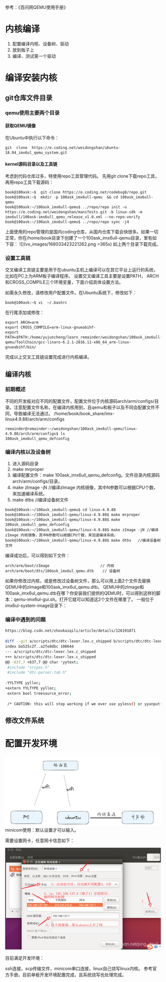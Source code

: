 参考：《百问网QEMU使用手册》

# 内核编译

1. 配置编译内核、设备树、驱动
2. 放到板子上
3. 编译、测试第一个驱动

# 编译安装内核

## git仓库文件目录
### qemu使用主要两个目录
#### 获取QEMU镜像
在Ubuntu中执行以下命令：
```shell
git  clone  https://e.coding.net/weidongshan/ubuntu-18.04_imx6ul_qemu_system.git
```

#### kernel源码目录以及工具链
考虑到代码仓库过多，特使用repo工具管理代码。
先用git clone下载repo工具，再用repo工具下载源码：
```shell
book@100ask:~$  git clone https://e.coding.net/codebug8/repo.git
book@100ask:~$  mkdir -p 100ask_imx6ull-qemu  && cd 100ask_imx6ull-qemu
book@100ask:~/100ask_imx6ull-qemu$ ../repo/repo init -u https://e.coding.net/weidongshan/manifests.git -b linux-sdk -m  imx6ull/100ask-imx6ull_qemu_release_v1.0.xml --no-repo-verify
book@100ask:~/100ask_imx6ull-qemu$ ../repo/repo sync -j4
```
上面使用的repo管理的是国内coding仓库，从国内仓库下载会快很多。如果一切正常，你在/home/book目录下创建了一个100ask_imx6ull-qemu目录，里有如下容：
![](vx_images/168033423221262.png =365x)
如上两个目录下载完成。

### 设置工具链
交叉编译工具链主要是用于在ubuntu主机上编译可以在其它平台上运行的系统，比如在PC上为ARM板子编译程序。
设置交叉编译工具主要是设置PATH， ARCH和CROSS_COMPILE三个环境变量，下面介绍具体设置方法。

如需永久修改，请修改用户配置文件。在Ubuntu系统下，修改如下：
```shell
book@100ask:~$ vi  ~/.bashrc
```
在行尾添加或修改：
```shell
export ARCH=arm
export CROSS_COMPILE=arm-linux-gnueabihf-
export PATH=$PATH:/home/yujuncheng/learn_remainder/weidongshan/100ask_imx6ull-qemu/ToolChain/gcc-linaro-6.2.1-2016.11-x86_64_arm-linux-gnueabihf/bin/
```

完成以上交叉工具链设置完成进行内核编译。

## 编译内核
### 前期概述
不同的开发板对应不同的配置文件，配置文件位于内核源码arch/arm/configs/目录。注意配置文件名称，在编译内核用到，且qemu和板子以及不同会配置文件不同，导致编译无法通过。
/home/book/book_share/imx-linux4.9.88/arch/arm/configs
```shell
remainder@remainder:~/weidongshan/100ask_imx6ull-qemu/linux-4.9.88/arch/arm/configs$ ls
100ask_imx6ull_qemu_defconfig  
```
### 编译内核以及设备树
1. 进入源码目录
2. make mrproper
3. 编译配置文件：make 100ask_imx6ull_qemu_defconfig。文件目录内核源码arch/arm/configs/目录。
4. make zImage -jN //编译zImage 内核镜像，其中N参数可以根据CPU个数，来加速编译系统。 
5. make dtbs   //编译设备树文件

```shell
book@100ask:~/100ask_imx6ull-qemu$ cd linux-4.9.88
book@100ask:~/100ask_imx6ull-qemu/linux-4.9.88$ make mrproper
book@100ask:~/100ask_imx6ull-qemu/linux-4.9.88$ make 100ask_imx6ull_qemu_defconfig
book@100ask:~/100ask_imx6ull-qemu/linux-4.9.88$ make zImage -jN //编译zImage 内核镜像，其中N参数可以根据CPU个数，来加速编译系统。 
book@100ask:~/100ask_imx6ull-qemu/linux-4.9.88$ make dtbs   //编译设备树文件
```
编译成功后，可以得到如下文件：
```shell
arch/arm/boot/zImage                       // 内核
arch/arm/boot/dts/100ask_imx6ul_qemu.dtb    // 设备树
```
如果你修改过内核，或是修改过设备树文件，那么可以用上面2个文件去替换QEMU中的zImage和100ask_imx6ul_qemu.dtb。
QEMU中的zImage和100ask_imx6ul_qemu.dtb在哪？你安装我们提供的QEMU时，可以得到这样的脚本：qemu-imx6ul-gui.sh。打开它就可以知道这2个文件在哪里了。
一般位于imx6ul-system-image目录下：

### 编译中遇到的问题
```bash
https://blog.csdn.net/zhoukaiqili/article/details/126191871

diff --git a/scripts/dtc/dtc-lexer.lex.c_shipped b/scripts/dtc/dtc-lexer.lex.c_shipped
index ba525c2f..a2fe8dbc 100644
--- a/scripts/dtc/dtc-lexer.lex.c_shipped
+++ b/scripts/dtc/dtc-lexer.lex.c_shipped
@@ -637,7 +637,7 @@ char *yytext;
 #include "srcpos.h"
 #include "dtc-parser.tab.h"
 
-YYLTYPE yylloc;
+extern YYLTYPE yylloc;
 extern bool treesource_error;
 
 /* CAUTION: this will stop working if we ever use yyless() or yyunput() */
```

## 修改文件系统





# 配置开发环境


![Alt text](./images/image-1.png)
minicom使用：默认设置才可以输入。


需要设置网卡，任意网卡信息如下：

![Alt text](./images/image.png)


目前满足开发环境：

ssh连接，scp传输文件，minicom串口连接，linux自己烧写linux内核。
参考官方手册。目前单板开发环境配置完成，且系统烧写也处理完成。